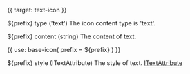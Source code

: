 {{ target: text-icon }}

${prefix} type ('text')
The icon content type is 'text'.

${prefix} content (string)
The content of text.

{{ use: base-icon(
    prefix = ${prefix}
) }}

${prefix} style (ITextAttribute)
The style of text. [ITextAttribute](https://www.visactor.com/vrender/option/Text#attribute)
